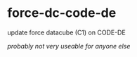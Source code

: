 # force-dc-code-de

update force datacube (C1) on CODE-DE

*probably not very useable for anyone else*
